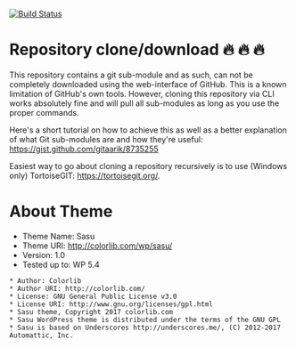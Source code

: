 [![Build Status](https://travis-ci.org/Automattic/_s.svg?branch=master)](https://travis-ci.org/Automattic/_s)


# Repository clone/download :fire: :fire: :fire:

This repository contains a git sub-module and as such, can not be completely downloaded using the web-interface of GitHub. This is a known limitation of GitHub's own tools. However, cloning this repository via CLI works absolutely fine and will pull all sub-modules as long as you use the proper commands.

Here's a short tutorial on how to achieve this as well as a better explanation of what Git sub-modules are and how they're useful: https://gist.github.com/gitaarik/8735255

Easiest way to go about cloning a repository recursively is to use (Windows only) TortoiseGIT: https://tortoisegit.org/.


# About Theme

* Theme Name: Sasu
* Theme URI: http://colorlib.com/wp/sasu/
* Version: 1.0
* Tested up to: WP 5.4

```
* Author: Colorlib
* Author URI: http://colorlib.com/
* License: GNU General Public License v3.0
* License URI: http://www.gnu.org/licenses/gpl.html
* Sasu theme, Copyright 2017 colorlib.com
* Sasu WordPress theme is distributed under the terms of the GNU GPL
* Sasu is based on Underscores http://underscores.me/, (C) 2012-2017 Automattic, Inc.
```

